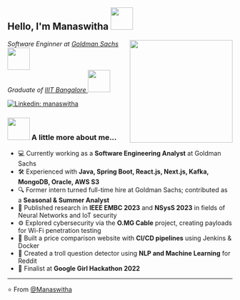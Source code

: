 <h2> Hello, I'm Manaswitha <img src="https://media.giphy.com/media/mGcNjsfWAjY5AEZNw6/giphy.gif" width="50"></h2>
<img align='right' src="https://user-images.githubusercontent.com/74038190/221352975-94759904-aa4c-4032-a8ab-b546efb9c478.gif" width="230">
<p><em>Software Enginner at <a href="https://www.goldmansachs.com/">Goldman Sachs  </a><img src="https://media1.giphy.com/media/v1.Y2lkPTc5MGI3NjExOHV3OXdlc2s4azY2cXFtczBiZmZhcW1rY2hzNXZyaTFnZDBuOGdncSZlcD12MV9pbnRlcm5hbF9naWZfYnlfaWQmY3Q9cw/WUlplcMpOCEmTGBtBW/giphy.gif" width="50">
</br>Graduate of <a href="https://www.iiitb.ac.in/">IIIT Bangalore  </a><img src="https://media1.giphy.com/media/v1.Y2lkPTc5MGI3NjExdnUyN3hycDdsOWd3andleGd2ZGVvc2oyZTcyYWJpdHk5ZTRudXM4diZlcD12MV9pbnRlcm5hbF9naWZfYnlfaWQmY3Q9cw/cwnFaDohbyOKfuAKf8/giphy.gif" width="50"> 
</em></p>


[![Linkedin: manaswitha](https://img.shields.io/badge/-manaswitha-blue?style=flat-square&logo=Linkedin&logoColor=white&link=https://www.linkedin.com/in/manaswitha-reddy-kauluri/)](https://www.linkedin.com/in/manaswitha-reddy-kauluri/)


### <img src="https://media.giphy.com/media/VgCDAzcKvsR6OM0uWg/giphy.gif" width="50"> A little more about me...  

- 💻 Currently working as a **Software Engineering Analyst** at Goldman Sachs  
- 🛠️ Experienced with **Java, Spring Boot, React.js, Next.js, Kafka, MongoDB, Oracle, AWS S3**
- 🔍 Former intern turned full-time hire at Goldman Sachs; contributed as a **Seasonal & Summer Analyst**
- 🔬 Published research in **IEEE EMBC 2023** and **NSysS 2023** in fields of Neural Networks and IoT security
- ⚙️ Explored cybersecurity via the **O.MG Cable** project, creating payloads for Wi-Fi penetration testing
- 🛒 Built a price comparison website with **CI/CD pipelines** using Jenkins & Docker
- 🤖 Created a troll question detector using **NLP and Machine Learning** for Reddit
- 🏅 Finalist at **Google Girl Hackathon 2022**

---

⭐️ From [@Manaswitha](https://github.com/manaswitha2000)

